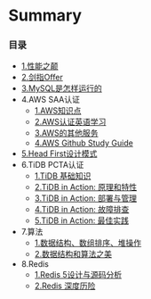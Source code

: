 # Summary

### 目录

* [1.性能之颠](docs/1.md)
* [2.剑指Offer](docs/2.md)
* [3.MySQL是怎样运行的](docs/3.md)
* 4.AWS SAA认证
  * [1.AWS知识点](docs/41.md)
  * [2.AWS认证英语学习](docs/42.md)
  * [3.AWS的其他服务](docs/43.md)
  * [4.AWS Github Study Guide](docs/44.md)
* [5.Head First设计模式](docs/5.md)
* 6.TiDB PCTA认证
  * [1.TiDB 基础知识](docs/61.md)
  * [2.TiDB in Action: 原理和特性](docs/62.md)
  * [3.TiDB in Action: 部署与管理](docs/63.md)
  * [4.TiDB in Action: 故障排查](docs/64.md)
  * [5.TiDB in Action: 最佳实践](docs/65.md)
* 7.算法
  * [1.数据结构、数组排序、堆操作](docs/71.md)
  * [2.数据结构和算法之美](docs/72.md)
* 8.Redis
  * [1.Redis 5设计与源码分析](docs/81.md)
  * [2.Redis 深度历险](docs/82.md)